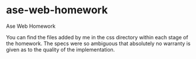 # ase-web-homework
Ase Web Homework

You can find the files added by me in the css directory within each stage of the homework. The specs were so ambiguous that absolutely no warranty is given as to the quality of the implementation.
